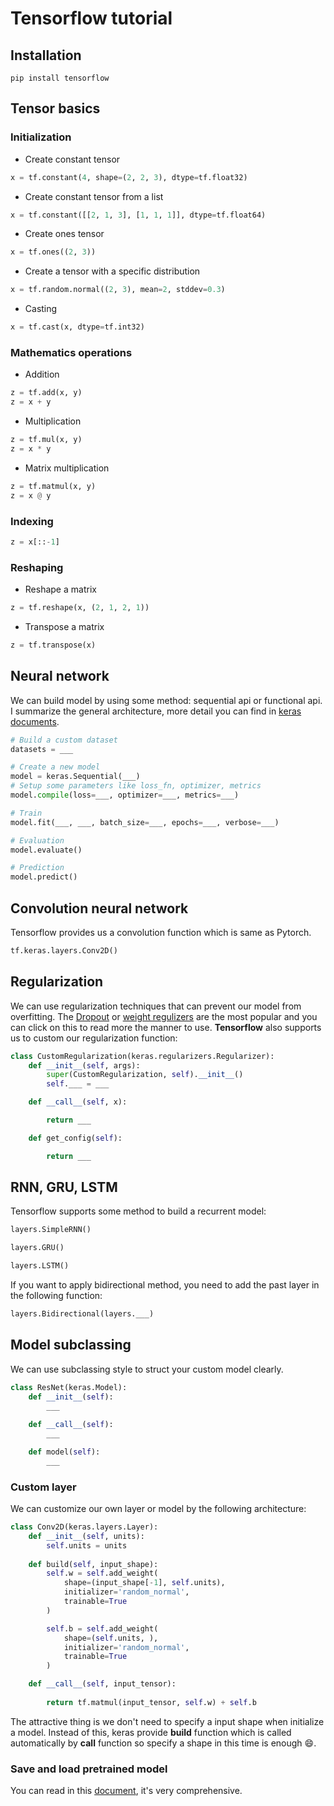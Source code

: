 # Tensorflow tutorial

## Installation
```
pip install tensorflow
```

## Tensor basics
### Initialization

- Create constant tensor
```python
x = tf.constant(4, shape=(2, 2, 3), dtype=tf.float32)
```
- Create constant tensor from a list
```python
x = tf.constant([[2, 1, 3], [1, 1, 1]], dtype=tf.float64)
```
- Create ones tensor
```python
x = tf.ones((2, 3))
```
- Create a tensor with a specific distribution
```python
x = tf.random.normal((2, 3), mean=2, stddev=0.3)
```
- Casting
```python
x = tf.cast(x, dtype=tf.int32)
```
### Mathematics operations

- Addition
```python
z = tf.add(x, y)
z = x + y
```
- Multiplication
```python
z = tf.mul(x, y)
z = x * y
```
- Matrix multiplication
```python
z = tf.matmul(x, y)
z = x @ y
```
### Indexing
```python
z = x[::-1]
```

### Reshaping

- Reshape a matrix
```python
z = tf.reshape(x, (2, 1, 2, 1))
```
- Transpose a matrix
```python
z = tf.transpose(x)
```

## Neural network
We can build model by using some method: sequential api or functional api. I summarize the general architecture, more detail 
you can find in [keras documents](https://keras.io/about/).

```python
# Build a custom dataset
datasets = ___

# Create a new model
model = keras.Sequential(___)
# Setup some parameters like loss_fn, optimizer, metrics 
model.compile(loss=___, optimizer=___, metrics=___)

# Train
model.fit(___, ___, batch_size=___, epochs=___, verbose=___)

# Evaluation
model.evaluate()

# Prediction
model.predict()
```

## Convolution neural network
Tensorflow provides us a convolution function which is same as Pytorch.
```python
tf.keras.layers.Conv2D()
```

## Regularization
We can use regularization techniques that can prevent our model from overfitting. The [Dropout](https://keras.io/api/layers/regularization_layers/dropout/) 
or [weight regulizers](https://keras.io/api/layers/regularizers/) are the most popular and you can click on this to read more the manner to use. **Tensorflow** 
also supports us to custom our regularization function:

```python
class CustomRegularization(keras.regularizers.Regularizer):
    def __init__(self, args):
        super(CustomRegularization, self).__init__()
        self.___ = ___

    def __call__(self, x):

        return ___

    def get_config(self):

        return ___
```

## RNN, GRU, LSTM
Tensorflow supports some method to build a recurrent model:
```python
layers.SimpleRNN()

layers.GRU()

layers.LSTM()
```

If you want to apply bidirectional method, you need to add the past layer 
in the following function:
```python
layers.Bidirectional(layers.___)
```

## Model subclassing
We can use subclassing style to struct your custom model clearly.
```python
class ResNet(keras.Model):
    def __init__(self):
        ___
    
    def __call__(self):
        ___

    def model(self):
        ___
```

### Custom layer
We can customize our own layer or model by the following architecture:

```python
class Conv2D(keras.layers.Layer):
    def __init__(self, units):
        self.units = units
    
    def build(self, input_shape):
        self.w = self.add_weight(
            shape=(input_shape[-1], self.units),
            initializer='random_normal',
            trainable=True
        )

        self.b = self.add_weight(
            shape=(self.units, ),
            initializer='random_normal',
            trainable=True
        )

    def __call__(self, input_tensor):
        
        return tf.matmul(input_tensor, self.w) + self.b
```

The attractive thing is we don't need to specify a input shape when initialize a model. Instead of this, 
keras provide **build** function which is called automatically by **__call__** function so specify a shape 
in this time is enough :smile:.

### Save and load pretrained model
You can read in this [document](https://keras.io/guides/serialization_and_saving/), it's very comprehensive.
